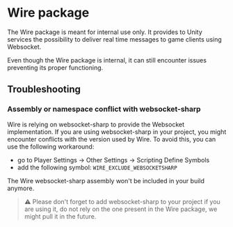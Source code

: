 # Wire package

The Wire package is meant for internal use only. It provides to Unity services
the possibility to deliver real time messages to game clients using
Websocket.

Even though the Wire package is internal, it can still encounter issues 
preventing its proper functioning.

## Troubleshooting

### Assembly or namespace conflict with websocket-sharp
Wire is relying on websocket-sharp to provide the Websocket implementation.
If you are using websocket-sharp in your project, you might encounter
conflicts with the version used by Wire.
To avoid this, you can use the following workaround:
* go to Player Settings -> Other Settings -> Scripting Define Symbols
* add the following symbol: `WIRE_EXCLUDE_WEBSOCKETSHARP`

The Wire websocket-sharp assembly won't be included in your build anymore.

> ⚠️ Please don't forget to add websocket-sharp to your project if you are using 
> it, do not rely on the one present in the Wire package, we might pull it in the
> future.

